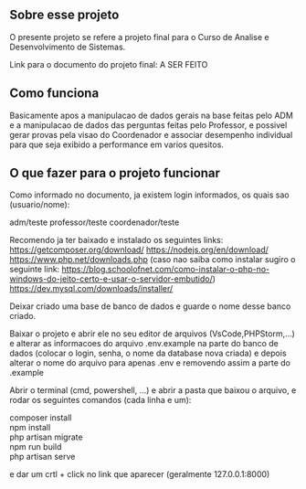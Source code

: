 ## Sobre esse projeto

O presente projeto se refere a projeto final para o Curso de Analise e Desenvolvimento de Sistemas.

Link para o documento do projeto final: A SER FEITO

## Como funciona

Basicamente apos a manipulacao de dados gerais na base feitas pelo ADM e a manipulacao de dados das perguntas feitas pelo Professor, e possivel gerar provas pela visao do Coordenador e associar desempenho individual para que seja exibido a performance em varios quesitos.

## O que fazer para o projeto funcionar

Como informado no documento, ja existem login informados, os quais sao (usuario/nome):

adm/teste
professor/teste
coordenador/teste

Recomendo ja ter baixado e instalado os seguintes links:
https://getcomposer.org/download/
https://nodejs.org/en/download/
https://www.php.net/downloads.php (caso nao saiba como instalar sugiro o seguinte link: https://blog.schoolofnet.com/como-instalar-o-php-no-windows-do-jeito-certo-e-usar-o-servidor-embutido/)
https://dev.mysql.com/downloads/installer/

Deixar criado uma base de banco de dados e guarde o nome desse banco criado.

Baixar o projeto e abrir ele no seu editor de arquivos (VsCode,PHPStorm,...) e alterar as informacoes do arquivo .env.example 
na parte do banco de dados (colocar o login, senha, o nome da database nova criada) e depois alterar o nome do arquivo para 
apenas .env e removendo assim a parte do .example

Abrir o terminal (cmd, powershell, ...) e abrir a pasta que baixou o arquivo, e rodar os seguintes comandos (cada linha e um):

composer install <br>
npm install <br>
php artisan migrate <br>
npm run build <br>
php artisan serve <br>

e dar um crtl + click no link que aparecer (geralmente 127.0.0.1:8000)
